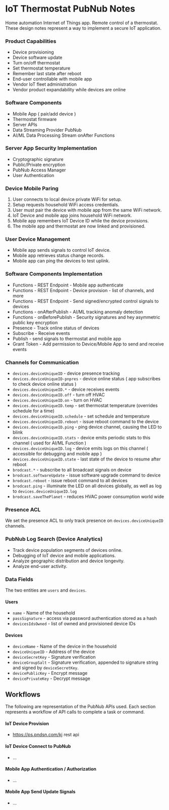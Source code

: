 # IoT Thermostat PubNub Notes

Home automation Internet of Things app.
Remote control of a thermostat.
These design notes represent a way to implement a secure IoT application.

### Product Capabilities

 - Device provisioning
 - Device software update
 - Turn on/off thermostat
 - Set thermostat temperature
 - Remember last state after reboot
 - End-user controllable with mobile app
 - Vendor IoT fleet administration
 - Vendor product expandability while devices are online

### Software Components

 - Mobile App ( pair/add device )
 - Thermostat firmware
 - Server APIs
 - Data Streaming Provider PubNub
 - AI/ML Data Processing Stream onAfter Functions

### Server App Security Implementation

 - Cryptographic signature
 - Public/Private encryption
 - PubNub Access Manager
 - User Authentication

### Device Mobile Paring

 1. User connects to local device private WiFi for setup.
 2. Setup requests household WiFi access credentials.
 3. User must pair the device with mobile app from the same WiFi network.
 4. IoT Device and mobile app joins household WiFi network.
 5. Mobile app remembers IoT Device ID while the device provisions.
 6. The mobile app and thermostat are now linked and provisioned.

### User Device Management

 - Mobile app sends signals to control IoT device.
 - Mobile app retrieves status change records.
 - Mobile app can ping the devices to test uplink.

### Software Components Implementation

 - Functions - REST Endpoint - Mobile app authenticate
 - Functions - REST Endpoint - Device provision - list of channels, and more
 - Functions - REST Endpoint - Send signed/encrypted control signals to devices
 - Functions - onAfterPublish - AI/ML tracking anomaly detection
 - Functions - onBeforePublish - Security signatures and hey asymmetric public key encryption
 - Presence - Track online status of devices
 - Subscribe - Receive events
 - Publish - send signals to thermostat and mobile app
 - Grant Token - Add permission to Device/Mobile App to send and receive events

### Channels for Communication

 - `devices.deviceUniqueID`          - device presence tracking
 - `devices.deviceUniqueID-pnpres`   - device online status ( app subscribes to check device online status )
 - `devices.deviceUniqueID.*`        - device receives events
 - `devices.deviceUniqueID.off`      - turn off HVAC
 - `devices.deviceUniqueID.on`       - turn on HVAC
 - `devices.deviceUniqueID.temp`     - set thermostat temperature (overrides schedule for a time)
 - `devices.deviceUniqueID.schedule` - set schedule and temperature
 - `devices.deviceUniqueID.reboot`   - issue reboot command to the device
 - `devices.deviceUniqueID.ping`     - ping device channel, causing the LED to blink
 - `devices.deviceUniqueID.stats`    - device emits periodic stats to this channel ( used for AI/ML Function )
 - `devices.deviceUniqueID.log`      - device emits logs on this channel ( accessible for debugging and mobile app )
 - `devices.deviceUniqueID.state`    - last state of the device to resume after reboot
 - `brodcast.*`                      - subscribe to all broadcast signals on device
 - `brodcast.softwareUpdate`         - issue software upgrade command to device
 - `brodcast.reboot`                 - issue reboot command to all devices
 - `brodcast.ping`                   - illuminate the LED on all devices globally, as well as log to `devices.deviceUniqueID.log`
 - `brodcast.saveThePlanet`          - reduces HVAC power consumption world wide

### Presence ACL

We set the presence ACL to only track presence on `devices.deviceUniqueID` channels.

### PubNub Log Search (Device Analytics)

 - Track device population segments of devices online.
 - Debugging of IoT device and mobile applications.
 - Analyze geographic distribution and device longevity.
 - Analyze end-user activity.

### Data Fields

The two entities are `users` and `devices`.

#### Users

 - `name` - Name of the household
 - `passSignature` - access via password authentication stored as a hash
 - `devicesIdsOwned` - list of owned and provisioned device IDs

#### Devices

 - `deviceName` - Name of the device in the household
 - `deviceUniqueID` - Address of the device
 - `deviceSecretKey` - Signature verification
 - `deviceGroupSalt` - Signature verification, appended to signature string and signed by `deviceSecretKey`.
 - `devicePublicKey` - Encrypt message
 - `devicePrivateKey` - Decrypt message


## Workflows

The following are representation of the PubNub APIs used.
Each section represents a workflow of API calls to complete a task or command.

#### IoT Device Provision

 - https://ps.pndsn.com/kj rest api

#### IoT Device Connect to PubNub

 - ...

#### Mobile App Authentication / Authorization

 - ...

#### Mobile App Send Update Signals

 - ...

